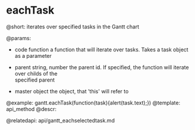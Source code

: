 eachTask
=============
@short: iterates over specified tasks in the Gantt chart
	

@params:
- code 	function	a function that will iterate over tasks. Takes a task object as a parameter
* parent	string, number	the parent id. If specified, the function will iterate over childs of the <br> specified parent	
- master	object	the object, that 'this'  will refer to





@example:
gantt.eachTask(function(task){alert(task.text);})
@template:	api_method
@descr:

@relatedapi:
	api/gantt_eachselectedtask.md